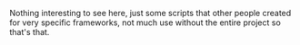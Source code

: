 Nothing interesting to see here, just some scripts that other people created for very specific frameworks, not much use without the entire project so that's that.
